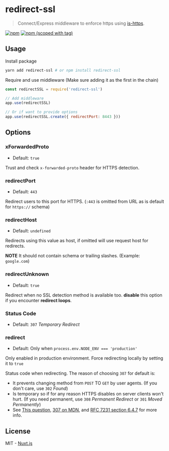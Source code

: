 # redirect-ssl
> Connect/Express middleware to enforce https using [is-https](https://www.npmjs.com/package/is-https).

[![npm](https://img.shields.io/npm/dt/redirect-ssl.svg?style=flat-square)](https://npmjs.com/package/redirect-ssl)
[![npm (scoped with tag)](https://img.shields.io/npm/v/redirect-ssl/latest.svg?style=flat-square)](https://npmjs.com/package/redirect-ssl)

## Usage
Install package
```bash
yarn add redirect-ssl # or npm install redirect-ssl
```

Require and use middleware (Make sure adding it as the first in the chain)
```js
const redirectSSL = require('redirect-ssl')

// Add middleware
app.use(redirectSSL)

// Or if want to provide options
app.use(redirectSSL.create({ redirectPort: 8443 }))
```

## Options

### xForwardedProto
- Default: `true`

Trust and check `x-forwarded-proto` header for HTTPS detection.

### redirectPort
- Default: `443`

Redirect users to this port for HTTPS. (`:443` is omitted from URL as is default for `https://` schema)

### redirectHost
- Default: `undefined`

Redirects using this value as host, if omitted will use request host for redirects.

**NOTE** It should not contain schema or trailing slashes. (Example: `google.com`)

### redirectUnknown
- Default: `true`

Redirect when no SSL detection method is available too. **disable** this option if you encounter **redirect loops**.

### Status Code
- Default: `307` *Temporary Redirect*

### redirect
- Default: Only when `process.env.NODE_ENV === 'production'`

Only enabled in production environment. Force redirecting locally by setting it to `true`

Status code when redirecting. The reason of choosing `307` for default is:
- It prevents changing method from `POST` TO `GET` by user agents. (If you don't care, use `302` *Found*)
- Is temporary so if for any reason HTTPS disables on server clients won't hurt. (If you need permanent, use `308` *Permanent Redirect* or `301` *Moved Permanently*)
- See [This question](https://stackoverflow.com/questions/42136829/whats-difference-between-http-301-and-308-status-codes), [307 on MDN](https://developer.mozilla.org/en-US/docs/Web/HTTP/Status/307), and [RFC 7231 section 6.4.7](https://tools.ietf.org/html/rfc7231#section-6.4.7) for more info.

## License
MIT - [Nuxt.js](https://nuxtjs.org)
